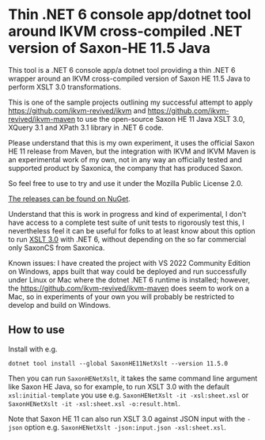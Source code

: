 ﻿# Thin .NET 6 console app/dotnet tool around IKVM cross-compiled .NET version of Saxon-HE 11.5 Java
This tool is a .NET 6 console app/a dotnet tool providing a thin .NET 6 wrapper around an IKVM cross-compiled version of Saxon HE 11.5 Java to perform XSLT 3.0 transformations.

This is one of the sample projects outlining my successful attempt to apply https://github.com/ikvm-revived/ikvm and
https://github.com/ikvm-revived/ikvm-maven to use the open-source Saxon HE 11 Java XSLT 3.0, XQuery 3.1 and XPath 3.1 library in .NET 6 code.

Please understand that this is my own experiment, it uses the official Saxon HE 11 release from Maven, but the integration with IKVM and IKVM Maven is an experimental work of my own, not in any way an officially tested and supported product by Saxonica, the company that has produced Saxon.

So feel free to use to try and use it under the Mozilla Public License 2.0. 

[The releases can be found on NuGet](https://www.nuget.org/packages/SaxonHE11NetXslt/).

Understand that this is work in progress and kind of experimental, I don't have access to a complete test suite of unit tests to rigorously test this, I nevertheless feel it can be useful for folks to at least know about this option to run [XSLT 3.0](https://www.w3.org/TR/xslt-30/) with .NET 6, without depending on the so far commercial only SaxonCS from Saxonica.

Known issues: I have created the project with VS 2022 Community Edition on Windows, apps built that way could be deployed and run successfully under Linux or Mac where the dotnet .NET 6 runtime is installed; however, the https://github.com/ikvm-revived/ikvm-maven does seem to work on a Mac, so in experiments of your own you will probably be restricted to develop and build on Windows.

## How to use
Install with e.g. 
```
dotnet tool install --global SaxonHE11NetXslt --version 11.5.0
```

Then you can run `SaxonHENetXslt`, it takes the same command line argument like Saxon HE Java, so for example, to run XSLT 3.0 with the default `xsl:initial-template` you use e.g. `SaxonHENetXslt -it -xsl:sheet.xsl` or `SaxonHENetXslt -it -xsl:sheet.xsl -o:result.html`.

Note that Saxon HE 11 can also run XSLT 3.0 against JSON input with the `-json` option e.g. `SaxonHENetXslt -json:input.json -xsl:sheet.xsl`.
